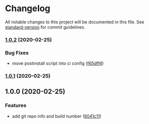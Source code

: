 # Changelog

All notable changes to this project will be documented in this file. See [standard-version](https://github.com/conventional-changelog/standard-version) for commit guidelines.

### [1.0.2](https://github.com/blaugold/ngx-build-info/compare/v1.0.1...v1.0.2) (2020-02-25)


### Bug Fixes

* move postinstall script into ci config ([f65dff4](https://github.com/blaugold/ngx-build-info/commit/f65dff499b62e95af6e9b3adfcd9c019402f7e12))

### [1.0.1](https://github.com/blaugold/ngx-build-info/compare/v1.0.0...v1.0.1) (2020-02-25)

## 1.0.0 (2020-02-25)


### Features

* add git repo info and build number ([6041c11](https://github.com/blaugold/ngx-build-info/commit/6041c11a43c73ed883751d887845ea33ce408210))
